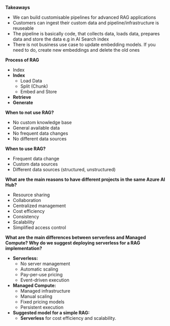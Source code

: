 **Takeaways**

-   We can build customisable pipelines for advanced RAG applications
-   Customers can ingest their custom data and pipeline/infrastructure is reuseable
-   The pipeline is basically code, that collects data, loads data, prepares data and store the data e.g in AI Search index
-   There is not business use case to update embedding models. If you need to do, create new embeddings and delete the old ones

**Process of RAG**

-   Index
-   **Index**
    -   Load Data
    -   Split (Chunk)
    -   Embed and Store
-   **Retrieve**
-   **Generate**

**When to not use RAG?**

-   No custom knowledge base
-   General available data
-   No frequent data changes
-   No different data sources

**When to use RAG?**

-   Frequent data change
-   Custom data sources
-   Different data sources (structured, unstructured)

**What are the main reasons to have different projects in the same Azure AI Hub?**

-   Resource sharing
-   Collaboration
-   Centralized management
-   Cost efficiency
-   Consistency
-   Scalability
-   Simplified access control

**What are the main differences between serverless and Managed Compute? Why do we suggest deploying serverless for a RAG implementation?**

-   **Serverless:**
    -   No server management
    -   Automatic scaling
    -   Pay-per-use pricing
    -   Event-driven execution
-   **Managed Compute:**
    -   Managed infrastructure
    -   Manual scaling
    -   Fixed pricing models
    -   Persistent execution
-   **Suggested model for a simple RAG:**
    -   **Serverless** for cost efficiency and scalability.
